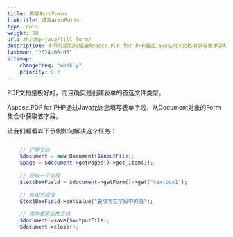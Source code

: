 ```yaml
---
title: 填写AcroForms
linktitle: 填写AcroForms
type: docs
weight: 20
url: zh/php-java/fill-form/
description: 本节介绍如何使用Aspose.PDF for PHP通过Java在PDF文档中填写表单字段。
lastmod: "2024-06-05"
sitemap:
    changefreq: "weekly"
    priority: 0.7
---
```


PDF文档是极好的，而且确实是创建表单的首选文件类型。

Aspose.PDF for PHP通过Java允许您填写表单字段，从Document对象的Form集合中获取该字段。

让我们看看以下示例如何解决这个任务：

```php

    // 打开文档
    $document = new Document($inputFile);
    $page = $document->getPages()->get_Item(1);
    
    // 获取一个字段    
    $textBoxField = $document->getForm()->get("textbox1");

    // 修改字段值
    $textBoxField->setValue("要填写在字段中的值");
        
    // 保存更新后的文档
    $document->save($outputFile);
    $document->close();
```
